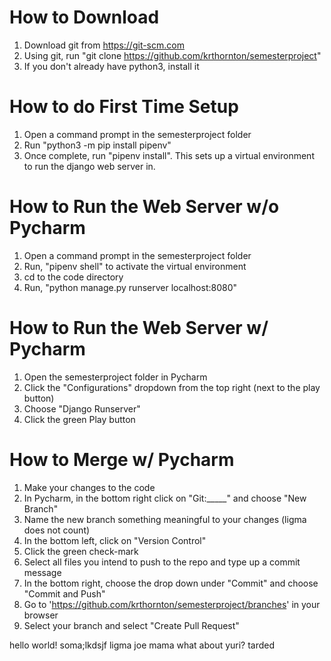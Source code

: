 # How to Download
1. Download git from https://git-scm.com
2. Using git, run "git clone https://github.com/krthornton/semesterproject"
3. If you don't already have python3, install it

# How to do First Time Setup
1. Open a command prompt in the semesterproject folder
2. Run "python3 -m pip install pipenv"
3. Once complete, run "pipenv install". This sets up a virtual environment to run the django web server in.

# How to Run the Web Server w/o Pycharm
1. Open a command prompt in the semesterproject folder
2. Run, "pipenv shell" to activate the virtual environment
3. cd to the code directory
4. Run, "python manage.py runserver localhost:8080"

# How to Run the Web Server w/ Pycharm
1. Open the semesterproject folder in Pycharm
2. Click the "Configurations" dropdown from the top right (next to the play button)
3. Choose "Django Runserver"
4. Click the green Play button

# How to Merge w/ Pycharm
1. Make your changes to the code
2. In Pycharm, in the bottom right click on "Git:_____" and choose "New Branch"
3. Name the new branch something meaningful to your changes (ligma does not count)
4. In the bottom left, click on "Version Control"
5. Click the green check-mark
6. Select all files you intend to push to the repo and type up a commit message
7. In the bottom right, choose the drop down under "Commit" and choose "Commit and Push"
8. Go to 'https://github.com/krthornton/semesterproject/branches' in your browser
9. Select your branch and select "Create Pull Request"

hello world! soma;lkdsjf ligma joe mama what about yuri? tarded